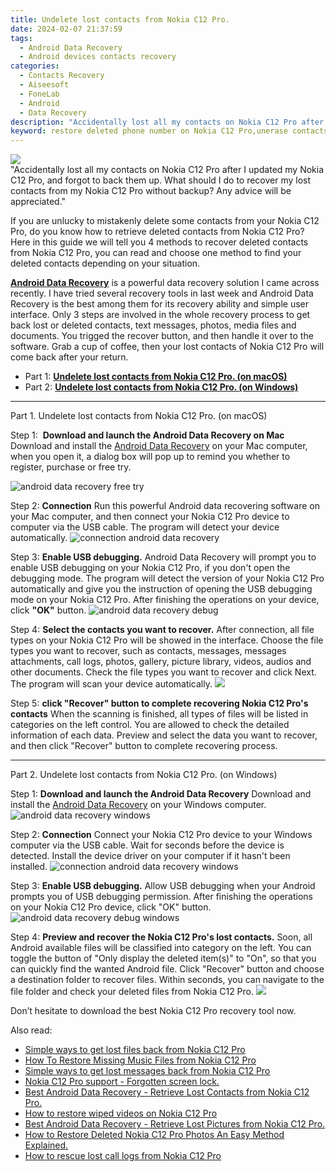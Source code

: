 ```yaml
---
title: Undelete lost contacts from Nokia C12 Pro.
date: 2024-02-07 21:37:59
tags: 
  - Android Data Recovery
  - Android devices contacts recovery
categories: 
  - Contacts Recovery
  - Aiseesoft
  - FoneLab
  - Android
  - Data Recovery
description: "Accidentally lost all my contacts on Nokia C12 Pro after I updated my Nokia C12 Pro, and forgot to back them up. What should I do to recover my lost contacts from my Nokia C12 Pro without backup? Any advice will be appreciated."
keyword: restore deleted phone number on Nokia C12 Pro,unerase contacts,recover lost contacts from Nokia C12 Pro,undelete contacts from Nokia C12 Pro,regain missing contacts,Nokia C12 Pro contacts recovery,how to get back deleted contacts Nokia C12 Pro phone,how to retrieve contacts from Nokia C12 Pro,Nokia C12 Pro delete contacts recover,Nokia C12 Pro retrieve deleted contacts,recover contacts from Nokia C12 Pro,Nokia C12 Pro issues with contacts deleted
---
```


<img src="https://img0mobiles.techidaily.com/images/best-assets/devices/nokia/nokia-c12-pro/4.jpg" class="atpl-imgstyle"  />

<div class="atpl-content atpl-for-fonelab-android recover-contacts">

<div class="atpl-post-description-part-1">
"Accidentally lost all my contacts on Nokia C12 Pro after I updated my Nokia C12 Pro, and forgot to back them up. What should I do to recover my lost contacts from my Nokia C12 Pro without backup? Any advice will be appreciated."
</div>




<div class="atpl-post-description-part-2">
<div class="tpl-content-sub-paragraph-content">
  <p>
    If you are unlucky to mistakenly delete some contacts from your Nokia C12 Pro, do you know how to retrieve deleted contacts from Nokia C12 Pro? Here in this guide we will tell you 4 methods to recover deleted contacts from Nokia C12 Pro, you can read and choose one method to find your deleted contacts depending on your situation.
  </p>
</div>
</div>

<div class="atpl-post-description-part-3">
<div class="tpl-content-sub-paragraph-content">
  <p>
    <a href="https://tools.techidaily.com/aiseesoft-android-data-recovery/" target="_blank" rel="noopener"><strong>Android Data Recovery</strong></a> is a powerful data recovery solution I came across recently. I have tried several recovery tools in last week and Android Data Recovery is the best among them for its recovery ability and simple user interface. Only 3 steps are involved in the whole recovery process to get back lost or deleted contacts, text messages, photos, media files and documents. You trigged the recover button, and then handle it over to the software. Grab a cup of coffee, then your lost contacts of Nokia C12 Pro will come back after your return.
  </p>
</div>
</div>


<ul>
  <li>Part 1: <strong><a href="#p1"> Undelete lost contacts from Nokia C12 Pro.  (on macOS)</a></strong></li>
  <li>Part 2: <strong><a href="#p2"> Undelete lost contacts from Nokia C12 Pro.  (on Windows)</a></strong></li>
</ul>




<!-- Part 1 -->
<a id="p1" name="p1" ></a><hr>

<div>
  <span class="atpl-step-part-style">Part 1. Undelete lost contacts from Nokia C12 Pro. (on macOS)</span>
</div>  

<span class="atpl-stepstyle-a"><span>Step 1: </span></span> <strong>Download and launch the Android Data Recovery on Mac</strong>
Download and install the <a href="https://tools.techidaily.com/aiseesoft-android-data-recovery/" target="_blank" rel="noopener">Android Data Recovery</a> on your Mac computer, when you open it, a dialog box will pop up to remind you whether to register, purchase or free try.

<img src="https://tools.techidaily.com/images/apps/aiseesoft/android-data-recovery/mac-free-try.png" class="atpl-imgstyle" alt="android data recovery free try" />

<span class="atpl-stepstyle-a"><span>Step 2: </span></span> <strong>Connection</strong>
Run this powerful Android data recovering software on your Mac computer, and then connect your Nokia C12 Pro device to computer via the USB cable. The program will detect your device automatically.
<img src="https://tools.techidaily.com/images/apps/aiseesoft/android-data-recovery/mac-connection-interface.jpg" class="atpl-imgstyle" alt="connection android data recovery" />

<span class="atpl-stepstyle-a"><span>Step 3: </span></span> <strong>Enable USB debugging.</strong>
Android Data Recovery will prompt you to enable USB debugging on your Nokia C12 Pro, if you don't open the debugging mode. The program will detect the version of your Nokia C12 Pro automatically and give you the instruction of opening the USB debugging mode on your Nokia C12 Pro. After finishing the operations on your device, click <strong>"OK"</strong> button.
<img src="https://tools.techidaily.com/images/apps/aiseesoft/android-data-recovery/mac-android-usb-debug.jpg"  class="atpl-imgstyle" alt="android data recovery debug" />

<span class="atpl-stepstyle-a"><span>Step 4: </span></span> <strong>Select the contacts you want to recover.</strong>
After connection, all file types on your Nokia C12 Pro will be showed in the interface. Choose the file types you want to recover, such as contacts, messages, messages attachments, call logs, photos, gallery, picture library, videos, audios and other documents. Check the file types you want to recover and click Next. The program will scan your device automatically.
<img src="https://tools.techidaily.com/images/apps/aiseesoft/android-data-recovery/mac-choose-type-contacts.jpg" class="atpl-imgstyle"  />

<span class="atpl-stepstyle-a"><span>Step 5: </span></span> <strong>click "Recover" button to  complete recovering Nokia C12 Pro's contacts</strong>
When the scanning is finished, all types of files will be listed in categories on the left control. You are allowed to check the detailed information of each data. Preview and select the data you want to recover, and then click "Recover" button to complete recovering process.


<a id="p2" name="p2"></a><hr>

<!-- Part 2 -->
<div>
  <span class="atpl-step-part-style">Part 2. Undelete lost contacts from Nokia C12 Pro. (on Windows)</span>
</div>

<span class="atpl-stepstyle-a"><span>Step 1: </span></span> <strong>Download and launch the Android Data Recovery</strong>
Download and install the <a href="https://tools.techidaily.com/aiseesoft-android-data-recovery/" target="_blank" rel="noopener">Android Data Recovery</a> on your Windows computer.
<img src="https://tools.techidaily.com/images/apps/aiseesoft/android-data-recovery/win-start-interface.png"  class="atpl-imgstyle" alt="android data recovery windows" />

<span class="atpl-stepstyle-a"><span>Step 2: </span></span> <strong>Connection</strong>
Connect your Nokia C12 Pro device to your Windows computer via the USB cable. Wait for seconds before the device is detected. Install the device driver on your computer if it hasn't been installed.
<img src="https://tools.techidaily.com/images/apps/aiseesoft/android-data-recovery/win-connection-interface.png" class="atpl-imgstyle" alt="connection android data recovery windows" />

<span class="atpl-stepstyle-a"><span>Step 3: </span></span> <strong>Enable USB debugging.</strong>
Allow USB debugging when your Android prompts you of USB debugging permission. After finishing the operations on your Nokia C12 Pro device, click "OK" button.
<img src="https://tools.techidaily.com/images/apps/aiseesoft/android-data-recovery/win-android-usb-debug.png" class="atpl-imgstyle" alt="android data recovery debug windows" />

<span class="atpl-stepstyle-a"><span>Step 4: </span></span> <strong>Preview and recover the Nokia C12 Pro's lost contacts.</strong>
Soon, all Android available files will be classified into category on the left. You can toggle the button of "Only display the deleted item(s)" to "On", so that you can quickly find the wanted Android file. Click "Recover" button and choose a destination folder to recover files. Within seconds, you can navigate to the file folder and check your deleted files from Nokia C12 Pro.
<img src="https://tools.techidaily.com/images/apps/aiseesoft/android-data-recovery/win-recover-contacts.jpg" class="atpl-imgstyle"  />

<div class="atpl-post-description-part-4">
<div class="tpl-content-sub-paragraph-normal">
    <p>
        Don’t hesitate to download the best Nokia C12 Pro recovery tool now.
    </p>
</div>
</div>

<ins class="adsbygoogle"
     style="display:block"
     data-ad-client="ca-pub-7571918770474297"
     data-ad-slot="8358498916"
     data-ad-format="auto"
     data-full-width-responsive="true"></ins>

<span class="atpl-alsoreadstyle">Also read:</span>
<div><ul>
<li><a href="/simple-ways-to-get-lost-files-back-from-nokia-c12-pro-by-fonelab-android-recover-data/" target="_blank" rel="noopener"><u>Simple ways to get lost files back from Nokia C12 Pro</u></a></li>
<li><a href="/how-to-restore-missing-music-files-from-nokia-c12-pro-by-fonelab-android-recover-music/" target="_blank" rel="noopener"><u>How To  Restore Missing Music Files from Nokia C12 Pro</u></a></li>
<li><a href="/simple-ways-to-get-lost-messages-back-from-nokia-c12-pro-by-fonelab-android-recover-messages/" target="_blank" rel="noopener"><u>Simple ways to get lost messages back from Nokia C12 Pro</u></a></li>
<li><a href="/nokia-c12-pro-support-forgotten-screen-lock-by-drfone-android-unlock-android-unlock/" target="_blank" rel="noopener"><u>Nokia C12 Pro support - Forgotten screen lock.</u></a></li>
<li><a href="/best-android-data-recovery-retrieve-lost-contacts-from-nokia-c12-pro-by-fonelab-android-recover-contacts/" target="_blank" rel="noopener"><u>Best Android Data Recovery - Retrieve Lost Contacts from Nokia C12 Pro.</u></a></li>
<li><a href="/how-to-restore-wiped-videos-on-nokia-c12-pro-by-fonelab-android-recover-video/" target="_blank" rel="noopener"><u>How to restore wiped videos on Nokia C12 Pro</u></a></li>
<li><a href="/best-android-data-recovery-retrieve-lost-pictures-from-nokia-c12-pro-by-fonelab-android-recover-pictures/" target="_blank" rel="noopener"><u>Best Android Data Recovery - Retrieve Lost Pictures from Nokia C12 Pro.</u></a></li>
<li><a href="/how-to-restore-deleted-nokia-c12-pro-photos-an-easy-method-explained-by-fonelab-android-recover-photos/" target="_blank" rel="noopener"><u>How to Restore Deleted Nokia C12 Pro Photos  An Easy Method Explained.</u></a></li>
<li><a href="/how-to-rescue-lost-call-logs-from-nokia-c12-pro-by-fonelab-android-recover-call-logs/" target="_blank" rel="noopener"><u>How to rescue lost call logs from Nokia C12 Pro</u></a></li>
</ul></div>

</div>
